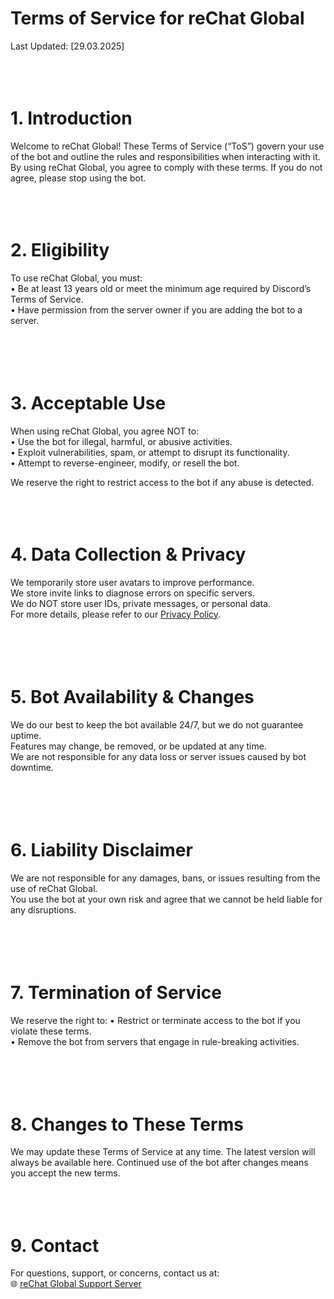 # Terms of Service for reChat Global

Last Updated: [29.03.2025]
<br>
<br>
<br>
<br>
# 1. Introduction

Welcome to reChat Global! These Terms of Service (“ToS”) govern your use of the bot and outline the rules and responsibilities when interacting with it. By using reChat Global, you agree to comply with these terms. If you do not agree, please stop using the bot.
<br>
<br>
<br>
<br>
# 2. Eligibility

To use reChat Global, you must:<br>
	•	Be at least 13 years old or meet the minimum age required by Discord’s Terms of Service.<br>
	•	Have permission from the server owner if you are adding the bot to a server.<br>
<br>
<br>
<br>
<br>
# 3. Acceptable Use

When using reChat Global, you agree NOT to:<br>
	•	Use the bot for illegal, harmful, or abusive activities.<br>
	•	Exploit vulnerabilities, spam, or attempt to disrupt its functionality.<br>
	•	Attempt to reverse-engineer, modify, or resell the bot.<br>

We reserve the right to restrict access to the bot if any abuse is detected.
<br>
<br>
<br>
<br>
# 4. Data Collection & Privacy
We temporarily store user avatars to improve performance.<br>
We store invite links to diagnose errors on specific servers.<br>
We do NOT store user IDs, private messages, or personal data.<br>
For more details, please refer to our [Privacy Policy](https://github.com/SplashFix/rechat-global/blob/main/Privacy%20Policy.md).<br>
<br>
<br>
<br>
<br>
# 5. Bot Availability & Changes 

We do our best to keep the bot available 24/7, but we do not guarantee uptime.<br>
Features may change, be removed, or be updated at any time.<br>
We are not responsible for any data loss or server issues caused by bot downtime.<br>
<br>
<br>
<br>
<br>

# 6. Liability Disclaimer 
 We are not responsible for any damages, bans, or issues resulting from the use of reChat Global.<br>
 You use the bot at your own risk and agree that we cannot be held liable for any disruptions.<br>
<br>
<br>
<br>
<br>
# 7. Termination of Service 

We reserve the right to:
	•	Restrict or terminate access to the bot if you violate these terms.<br>
	•	Remove the bot from servers that engage in rule-breaking activities.<br>
<br>
<br>
<br>
<br>
# 8. Changes to These Terms

We may update these Terms of Service at any time. The latest version will always be available here. Continued use of the bot after changes means you accept the new terms.
<br>
<br>
<br>
<br>
# 9. Contact

For questions, support, or concerns, contact us at:<br>
🌐 [reChat Global Support Server](https://discord.gg/At6jxmyUyS)
